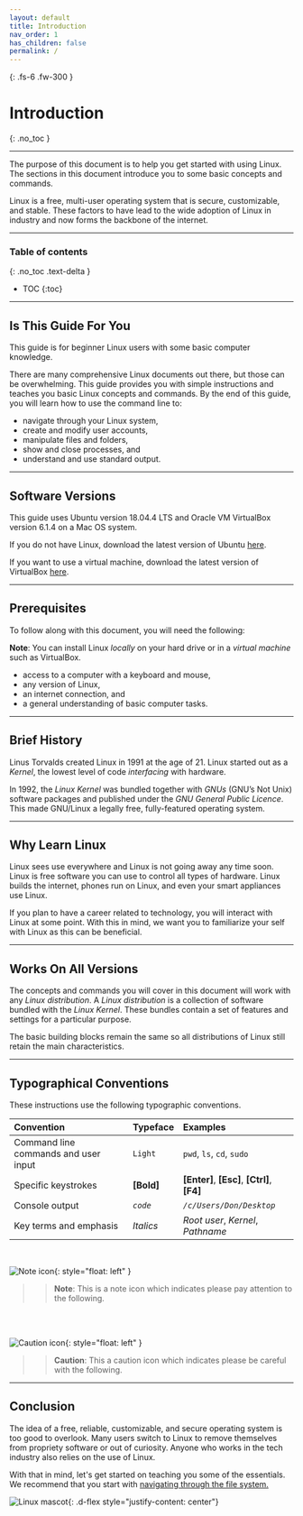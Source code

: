 ```yaml
---
layout: default
title: Introduction
nav_order: 1
has_children: false
permalink: /
---
```


{: .fs-6 .fw-300 }

# Introduction
{: .no_toc }

---

The purpose of this document is to help you get started with using Linux. The sections in this document introduce you to some basic concepts and commands.

Linux is a free, multi-user operating system that is secure, customizable, and stable. These factors to have lead to the wide adoption of Linux in industry and now forms the backbone of the internet.

---

### Table of contents
{: .no_toc .text-delta }
* TOC
{:toc}

---

## Is This Guide For You

This guide is for beginner Linux users with some basic computer knowledge.

There are many comprehensive Linux documents out there, but those can be overwhelming. This guide provides you with simple instructions and teaches you basic Linux concepts and commands. By the end of this guide, you will learn how to use the command line to:

* navigate through your Linux system,
* create and modify user accounts,
* manipulate files and folders,
* show and close processes, and
* understand and use standard output.

---

## Software Versions

This guide uses Ubuntu version 18.04.4 LTS and Oracle VM VirtualBox version 6.1.4 on a Mac OS system. 

If you do not have Linux, download the latest version of Ubuntu [here](https://ubuntu.com/download/desktop). 

If you want to use a virtual machine, download the latest version of VirtualBox [here](https://www.virtualbox.org/wiki/Downloads).

---

## Prerequisites

To follow along with this document, you will need the following:

**Note**: You can install Linux _locally_ on your hard drive or in a _virtual machine_ such as VirtualBox.    

- access to a computer with a keyboard and mouse,
- any version of Linux,
- an internet connection, and
- a general understanding of basic computer tasks.

---

## Brief History
Linus Torvalds created Linux in 1991 at the age of 21. Linux started out as a _Kernel_, the lowest level of code _interfacing_ with hardware.

In 1992, the _Linux Kernel_ was bundled together with _GNUs_ (GNU’s Not Unix) software packages and published under the _GNU General Public Licence_. This made GNU/Linux a legally free, fully-featured operating system.

---

## Why Learn Linux
Linux sees use everywhere and Linux is not going away any time soon. Linux is free software you can use to control all types of hardware. Linux builds the internet, phones run on Linux, and even your smart appliances use Linux.

If you plan to have a career related to technology, you will interact with Linux at some point. With this in mind, we want you to familiarize your self with Linux as this can be beneficial.

---

## Works On All Versions

The concepts and commands you will cover in this document will work with any _Linux distribution_. A _Linux distribution_ is a collection of software bundled with the _Linux Kernel_. These bundles contain a set of features and settings for a particular purpose.

The basic building blocks remain the same so all distributions of Linux still retain the main characteristics.

---

## Typographical Conventions

These instructions use the following typographic conventions.

| Convention                           | Typeface      | Examples                                         |
| :----                                | :----         | :----                                            |
| Command line commands and user input |   ```Light``` |     ```pwd```, ```ls```, ```cd```, ```sudo```    |
| Specific keystrokes                  |   **[Bold]**  |     **[Enter]**, **[Esc]**, **[Ctrl]**, **[F4]** |
| Console output                       |   *`code`*    |     *`/c/Users/Don/Desktop`*                     |
| Key terms and emphasis               |   _Italics_   |     _Root user_, _Kernel_, _Pathname_            |

<br />

![Note icon](https://github.com/dl90/linux-basics/blob/gh-pages/docs/images/icons/note.png?raw=true "Note"){: style="float: left" }
>> **Note**: This is a note icon which indicates please pay attention to the following.
<br />
<br />

![Caution icon](https://github.com/dl90/linux-basics/blob/gh-pages/docs/images/icons/caution.png?raw=true "Caution"){: style="float: left" }
>> **Caution**: This a caution icon which indicates please be careful with the following.

---

## Conclusion
The idea of a free, reliable, customizable, and secure operating system is too good to overlook. Many users switch to Linux to remove themselves from propriety software or out of curiosity. Anyone who works in the tech industry also relies on the use of Linux.

With that in mind, let's get started on teaching you some of the essentials. We recommend that you start with [navigating through the file system.](https://dl90.github.io/linux-basics/docs/navigating)

![Linux mascot](https://github.com/dl90/linux-basics/blob/gh-pages/docs/images/icons/tux.png?raw=true "Tux"){: .d-flex style="justify-content: center"}
